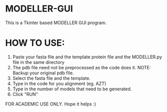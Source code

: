 # MODELLER-GUI
This is a Tkinter based MODELLER GUI program.


HOW TO USE:
===========================================================================================

1. Paste your fasta file and the template protein file and the MODELLER.py file in the same directory
2. The pdb file need not be preprocessed as the code does it. NOTE: Backup your original pdb file.
3. Select the fasta file and the template.
4. Type in the code for you alignment (eg. AZT)
5. Type in the number of models that need to be generated.
6. Click "RUN"


FOR ACADEMIC USE ONLY. Hope it helps :)
